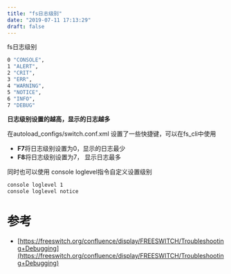 ```yaml
---
title: "fs日志级别"
date: "2019-07-11 17:13:29"
draft: false
---
```

fs日志级别

```bash
0 "CONSOLE",
1 "ALERT",
2 "CRIT",
3 "ERR",
4 "WARNING",
5 "NOTICE",
6 "INFO",
7 "DEBUG"
```

**日志级别设置的越高，显示的日志越多**

在autoload_configs/switch.conf.xml 设置了一些快捷键，可以在fs_cli中使用

- **F7**将日志级别设置为0，显示的日志最少
- **F8**将日志级别设置为7， 显示日志最多

同时也可以使用 console loglevel指令自定义设置级别

```bash
console loglevel 1
console loglevel notice
```

<a name="ZADYQ"></a>
# 参考

- [https://freeswitch.org/confluence/display/FREESWITCH/Troubleshooting+Debugging](https://freeswitch.org/confluence/display/FREESWITCH/Troubleshooting+Debugging)

